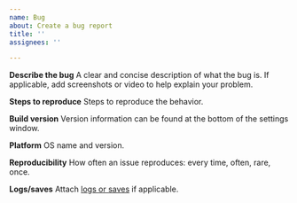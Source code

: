 ```yaml
---
name: Bug
about: Create a bug report
title: ''
assignees: ''

---
```


**Describe the bug**
A clear and concise description of what the bug is. If applicable, add screenshots or video to help explain your problem.

**Steps to reproduce**
Steps to reproduce the behavior.

**Build version**
Version information can be found at the bottom of the settings window.

**Platform**
OS name and version.

**Reproducibility**
How often an issue reproduces: every time, often, rare, once.

**Logs/saves**
Attach [logs or saves](https://github.com/voxeltycoon/bug-tracker/blob/master/README.md#logs) if applicable.
